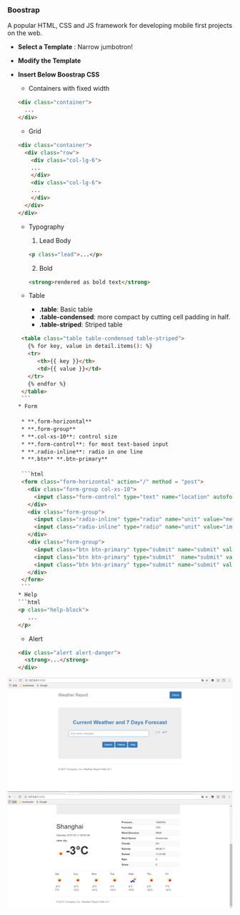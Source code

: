 ### Boostrap

A popular HTML, CSS and JS framework for developing mobile first projects on the web.

* **Select a Template** : Narrow jumbotron!
* **Modify the Template**
* **Insert Below Boostrap CSS**

    * Containers with fixed width
    ```html
    <div class="container">
      ...
    </div>
    ```
    * Grid
    ```html
    <div class="container">
      <div class="row">
        <div class="col-lg-6">
        ...
        </div>
        <div class="col-lg-6">
        ...
        </div>
      </div>
    </div>
    ```
    * Typography
    
      1. Lead Body
      ```html
      <p class="lead">...</p>
      ```
      2. Bold
      ```html
      <strong>rendered as bold text</strong>
      ```
    * Table
      
      * **.table**: Basic table
      * **.table-condensed**:  more compact by cutting cell padding in half.
      * **.table-striped**: Striped table
     
     ```html
      <table class="table table-condensed table-striped">
        {% for key, value in detail.items(): %}
        <tr>
           <th>{{ key }}</th>
           <td>{{ value }}</td>
        </tr>
        {% endfor %}
      </table>
      ```
    * Form
    
      * **.form-horizontal**
      * **.form-group**
      * **.col-xs-10**: control size
      * **.form-control**: for most text-based input
      * **.radio-inline**: radio in one line
      * **.btn** **.btn-primary**
      
      ```html
      <form class="form-horizontal" action="/" method = "post">
        <div class="form-group col-xs-10">
          <input class="form-control" type="text" name="location" autofocus placeholder="City name: shanghai">
        </div>
        <div class="form-group">
          <input class="radio-inline" type="radio" name="unit" value="metric" checked>&degC
          <input class="radio-inline" type="radio" name="unit" value="imperial" {{ imperial }}>&degF
        </div>
        <div class="form-group">
          <input class="btn btn-primary" type="submit" name="submit" value="Search">
          <input class="btn btn-primary" type="submit"  name="submit" value="History">
          <input class="btn btn-primary" type="submit" name="submit" value="Help">
        </div>
      </form>
      ```
    * Help
    ```html
    <p class="help-block">
        ...
    </p>
    ```
    * Alert
    ```html
    <div class="alert alert-danger">
      <strong>...</strong>
    </div>
    ```
![](/assets/ch4/index.PNG)
![](/assets/ch4/weather.PNG)
      

